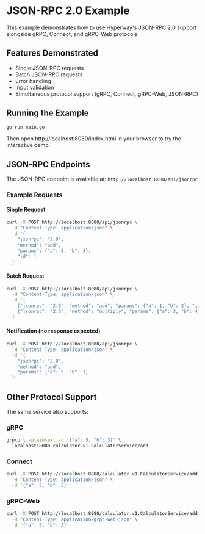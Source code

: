 # JSON-RPC 2.0 Example

This example demonstrates how to use Hyperway's JSON-RPC 2.0 support alongside gRPC, Connect, and gRPC-Web protocols.

## Features Demonstrated

- Single JSON-RPC requests
- Batch JSON-RPC requests
- Error handling
- Input validation
- Simultaneous protocol support (gRPC, Connect, gRPC-Web, JSON-RPC)

## Running the Example

```bash
go run main.go
```

Then open http://localhost:8080/index.html in your browser to try the interactive demo.

## JSON-RPC Endpoints

The JSON-RPC endpoint is available at: `http://localhost:8080/api/jsonrpc`

### Example Requests

#### Single Request
```bash
curl -X POST http://localhost:8080/api/jsonrpc \
  -H "Content-Type: application/json" \
  -d '{
    "jsonrpc": "2.0",
    "method": "add",
    "params": {"a": 5, "b": 3},
    "id": 1
  }'
```

#### Batch Request
```bash
curl -X POST http://localhost:8080/api/jsonrpc \
  -H "Content-Type: application/json" \
  -d '[
    {"jsonrpc": "2.0", "method": "add", "params": {"a": 1, "b": 2}, "id": 1},
    {"jsonrpc": "2.0", "method": "multiply", "params": {"a": 3, "b": 4}, "id": 2}
  ]'
```

#### Notification (no response expected)
```bash
curl -X POST http://localhost:8080/api/jsonrpc \
  -H "Content-Type: application/json" \
  -d '{
    "jsonrpc": "2.0",
    "method": "add",
    "params": {"a": 5, "b": 3}
  }'
```

## Other Protocol Support

The same service also supports:

### gRPC
```bash
grpcurl -plaintext -d '{"a": 5, "b": 3}' \
  localhost:8080 calculator.v1.CalculatorService/add
```

### Connect
```bash
curl -X POST http://localhost:8080/calculator.v1.CalculatorService/add \
  -H "Content-Type: application/json" \
  -d '{"a": 5, "b": 3}'
```

### gRPC-Web
```bash
curl -X POST http://localhost:8080/calculator.v1.CalculatorService/add \
  -H "Content-Type: application/grpc-web+json" \
  -d '{"a": 5, "b": 3}'
```

